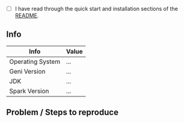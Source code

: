 <!-- Check with [x] -->

- [ ] I have read through the quick start and installation sections of the [README](../README.md).

## Info

<!-- Fill in the ... -->

| Info             | Value |
| ---              | ---   |
| Operating System | ...   |
| Geni Version     | ...   |
| JDK              | ...   |
| Spark Version    | ...   |

## Problem / Steps to reproduce

<!-- Please explain your problem and ideally a minimal setup to reproduce -->

<!--If your problem is OS-agnostic, please consider replicating the issue inside a Docker container.-->

<!--For instance, use `docker run --rm -it clojure:openjdk-11 /bin/bash`-->
